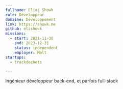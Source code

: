 ```yaml
---
fullname: Elias Showk
role: Développeur
domaine: Développement
link: https://showk.me
github: elishowk
missions:
  - start: 2021-11-30
    end: 2023-12-31
    status: independent
    employer: Malt
startups:
  - trackdechets

---
```

Ingénieur développeur back-end, et parfois full-stack
